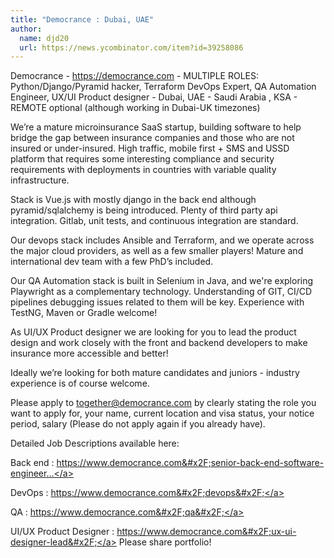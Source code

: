 ```yaml
---
title: "Democrance : Dubai, UAE"
author:
  name: djd20
  url: https://news.ycombinator.com/item?id=39258086
---
```

Democrance - <a href="https:&#x2F;&#x2F;democrance.com" rel="nofollow">https:&#x2F;&#x2F;democrance.com</a> - MULTIPLE ROLES: Python&#x2F;Django&#x2F;Pyramid hacker, Terraform DevOps Expert, QA Automation Engineer, UX&#x2F;UI Product designer - Dubai, UAE - Saudi Arabia , KSA - REMOTE optional (although working in Dubai-UK timezones)

We’re a mature microinsurance SaaS startup, building software to help bridge the gap between insurance companies and those who are not insured or under-insured. High traffic, mobile first + SMS and USSD platform that requires some interesting compliance and security requirements with deployments in countries with variable quality infrastructure.

Stack is Vue.js with mostly django in the back end although pyramid&#x2F;sqlalchemy is being introduced. Plenty of third party api integration. Gitlab, unit tests, and continuous integration are standard.

Our devops stack includes Ansible and Terraform, and we operate across the major cloud providers, as well as a few smaller players! Mature and international dev team with a few PhD’s included.

Our QA Automation stack is built in Selenium in Java, and we&#x27;re exploring Playwright as a complementary technology.  Understanding of GIT, CI&#x2F;CD pipelines debugging issues related to them will be key.  Experience with TestNG, Maven or Gradle welcome!

As UI&#x2F;UX Product designer we are looking for you to lead the product design and work closely with the front and backend developers to make insurance more accessible and better!

Ideally we’re looking for both mature candidates and juniors - industry experience is of course welcome.

Please apply to together@democrance.com by clearly stating the role you want to apply for, your name, current location and visa status, your notice period, salary (Please do not apply again if you already have).

Detailed Job Descriptions available here:

Back end : <a href="https:&#x2F;&#x2F;www.democrance.com&#x2F;senior-back-end-software-engineer&#x2F;" rel="nofollow">https:&#x2F;&#x2F;www.democrance.com&#x2F;senior-back-end-software-engineer...</a>

DevOps : <a href="https:&#x2F;&#x2F;www.democrance.com&#x2F;devops&#x2F;" rel="nofollow">https:&#x2F;&#x2F;www.democrance.com&#x2F;devops&#x2F;</a>

QA : <a href="https:&#x2F;&#x2F;www.democrance.com&#x2F;qa&#x2F;" rel="nofollow">https:&#x2F;&#x2F;www.democrance.com&#x2F;qa&#x2F;</a>

UI&#x2F;UX Product Designer : <a href="https:&#x2F;&#x2F;www.democrance.com&#x2F;ux-ui-designer-lead&#x2F;" rel="nofollow">https:&#x2F;&#x2F;www.democrance.com&#x2F;ux-ui-designer-lead&#x2F;</a> Please share portfolio!
